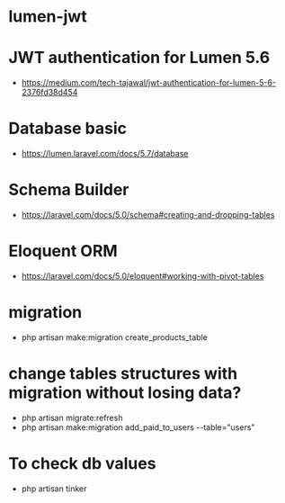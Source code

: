 # lumen-jwt

# JWT authentication for Lumen 5.6

- https://medium.com/tech-tajawal/jwt-authentication-for-lumen-5-6-2376fd38d454

# Database basic 
- https://lumen.laravel.com/docs/5.7/database


# Schema Builder

- https://laravel.com/docs/5.0/schema#creating-and-dropping-tables


# Eloquent ORM

- https://laravel.com/docs/5.0/eloquent#working-with-pivot-tables





# migration

- php artisan make:migration create_products_table

# change tables structures with migration without losing data?

- php artisan migrate:refresh
- php artisan make:migration add_paid_to_users --table="users"


# To check db values 

- php artisan tinker








